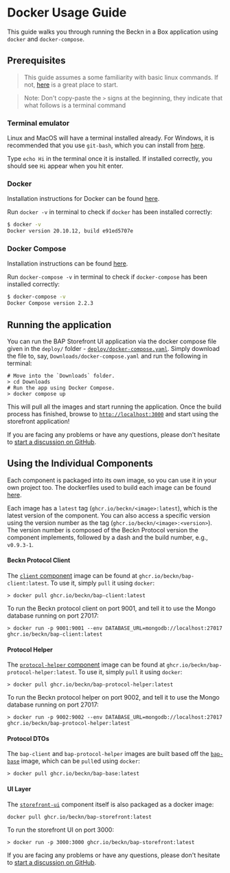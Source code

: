 # Docker Usage Guide

This guide walks you through running the Beckn in a Box application using
`docker` and `docker-compose`.

## Prerequisites

> This guide assumes a some familiarity with basic linux commands. If not,
> [here](https://ubuntu.com/tutorials/command-line-for-beginners#1-overview) is
> a great place to start.

> Note: Don't copy-paste the `>` signs at the beginning, they indicate that what
> follows is a terminal command

### Terminal emulator

Linux and MacOS will have a terminal installed already. For Windows, it is
recommended that you use `git-bash`, which you can install from
[here](https://git-scm.com/download/win).

Type `echo Hi` in the terminal once it is installed. If installed correctly, you
should see `Hi` appear when you hit enter.

### Docker

Installation instructions for Docker can be found
[here](https://docs.docker.com/engine/install/).

Run `docker -v` in terminal to check if `docker` has been installed correctly:

```sh
$ docker -v
Docker version 20.10.12, build e91ed5707e
```

### Docker Compose

Installation instructions can be found
[here](https://docs.docker.com/engine/install/).

Run `docker-compose -v` in terminal to check if `docker-compose` has been
installed correctly:

```sh
$ docker-compose -v
Docker Compose version 2.2.3
```

## Running the application

You can run the BAP Storefront UI application via the docker compose file given
in the `deploy/` folder -
[`deploy/docker-compose.yaml`](/deploy/docker-compose.yaml). Simply download the
file to, say, `Downloads/docker-compose.yaml` and run the following in terminal:

```
# Move into the `Downloads` folder.
> cd Downloads
# Run the app using Docker Compose.
> docker compose up
```

This will pull all the images and start running the application. Once the build
process has finished, browse to [`http://localhost:3000`](http://localhost:3000)
and start using the storefront application!

If you are facing any problems or have any questions, please don't hesitate to
[start a discussion on GitHub](https://github.com/beckn/bap-reference-app/discussions/new).

## Using the Individual Components

Each component is packaged into its own image, so you can use it in your own
project too. The dockerfiles used to build each image can be found
[here](/scripts/dockerfiles).

Each image has a `latest` tag (`ghcr.io/beckn/<image>:latest`), which is the
latest version of the component. You can also access a specific version using
the version number as the tag (`ghcr.io/beckn/<image>:<version>`). The version
number is composed of the Beckn Protocol version the component implements,
followed by a dash and the build number, e.g., `v0.9.3-1`.

#### Beckn Protocol Client

The [`client` component](/readme.md#beckn-protocol-client) image can be found at
`ghcr.io/beckn/bap-client:latest`. To use it, simply `pull` it using `docker`:

```
> docker pull ghcr.io/beckn/bap-client:latest
```

To run the Beckn protocol client on port 9001, and tell it to use the Mongo
database running on port 27017:

```
> docker run -p 9001:9001 --env DATABASE_URL=mongodb://localhost:27017 ghcr.io/beckn/bap-client:latest
```

#### Protocol Helper

The [`protocol-helper` component](/readme.md#protocol-helper) image can be found
at `ghcr.io/beckn/bap-protocol-helper:latest`. To use it, simply `pull` it using
`docker`:

```
> docker pull ghcr.io/beckn/bap-protocol-helper:latest
```

To run the Beckn protocol helper on port 9002, and tell it to use the Mongo
database running on port 27017:

```
> docker run -p 9002:9002 --env DATABASE_URL=mongodb://localhost:27017 ghcr.io/beckn/bap-protocol-helper:latest
```

#### Protocol DTOs

The `bap-client` and `bap-protocol-helper` images are built based off the
[`bap-base`](/readme.md#protocol-dtos) image, which can be `pull`ed using
`docker`:

```
> docker pull ghcr.io/beckn/bap-base:latest
```

#### UI Layer

The [`storefront-ui`](/readme.md#ui-layer) component itself is also packaged as
a docker image:

```
docker pull ghcr.io/beckn/bap-storefront:latest
```

To run the storefront UI on port 3000:

```
> docker run -p 3000:3000 ghcr.io/beckn/bap-storefront:latest
```

If you are facing any problems or have any questions, please don't hesitate to
[start a discussion on GitHub](https://github.com/beckn/bap-reference-app/discussions/new).
